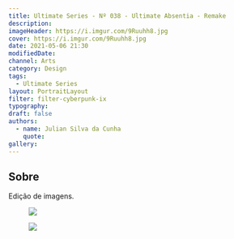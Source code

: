 ```yaml
---
title: Ultimate Series - Nº 038 - Ultimate Absentia - Remake
description:
imageHeader: https://i.imgur.com/9Ruuhh8.jpg
cover: https://i.imgur.com/9Ruuhh8.jpg
date: 2021-05-06 21:30
modifiedDate:
channel: Arts
category: Design
tags:
  - Ultimate Series
layout: PortraitLayout
filter: filter-cyberpunk-ix
typography:
draft: false
authors:
  - name: Julian Silva da Cunha
    quote:
gallery:
---
```


## Sobre

Edição de imagens.

<figure>
<img src="https://i.imgur.com/NMmJsbG.jpg" className="max-w-none mx-auto block"/>
</figure>

<figure>
<img src="https://i.imgur.com/9Ruuhh8.jpg" className="max-w-none mx-auto block"/>
</figure>
